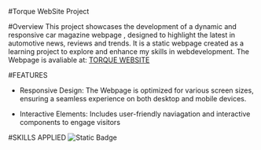 #Torque WebSite Project

#Overview
This project showcases the development of a dynamic and responsive car magazine webpage , designed to highlight the latest in automotive news, reviews and trends. It is a static webpage created as a learning project to explore and enhance my skills in webdevelopment. The Webpage is avaliable at: [TORQUE WEBSITE](https://limzhixiang.github.io/Torque_WebSite/)

#FEATURES
- Responsive Design: The Webpage is optimized for various screen sizes, ensuring a seamless experience on both desktop and mobile devices.

- Interactive Elements: Includes user-friendly naviagation and interactive components to engage visitors

#SKILLS APPLIED
![Static Badge](https://img.shields.io/badge/HTML5-black?style=flat&logo=html5&logoSize=large)
